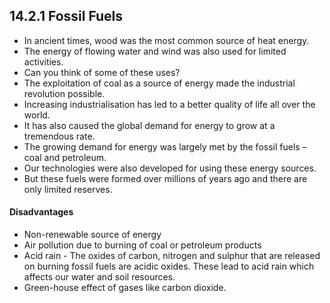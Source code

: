 ## 14.2.1 Fossil Fuels
* In ancient times, wood was the most common source of heat energy. 
* The energy of flowing water and wind was also used for limited activities. 
* Can you think of some of these uses? 
* The exploitation of coal as a source of energy made the industrial revolution possible. 
* Increasing industrialisation has led to a better quality of life all over the world. 
* It has also caused the global demand for energy to grow at a tremendous rate. 
* The growing demand for energy was largely met by the fossil fuels – coal and petroleum. 
* Our technologies were also developed for using these energy sources. 
* But these fuels were formed over millions of years ago and there are only limited reserves. 
#### Disadvantages
* Non-renewable source of energy
* Air pollution due to burning of coal or petroleum products
* Acid rain - The oxides of carbon, nitrogen and sulphur that are released on burning fossil fuels are acidic oxides. These lead to acid rain which affects our water and soil resources. 
* Green-house effect of gases like carbon dioxide.
